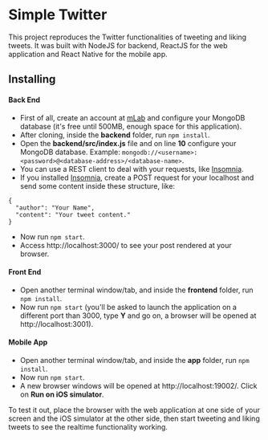 # Simple Twitter
This project reproduces the Twitter functionalities of tweeting and liking tweets.
It was built with NodeJS for backend, ReactJS for the web application and React Native for the mobile app.

## Installing

#### Back End
- First of all, create an account at [mLab](https://mlab.com/) and configure your MongoDB database (it's free until 500MB, enough space for this application).
- After cloning, inside the **backend** folder, run `npm install`.
- Open the **backend/src/index.js** file and on line **10** configure your MongoDB database. Example: `mongodb://<username>:<password>@<database-address>/<database-name>`.
- You can use a REST client to deal with your requests, like [Insomnia](https://insomnia.rest/).
- If you installed [Insomnia](https://insomnia.rest/), create a POST request for your localhost and send some content inside these structure, like:
```
{
  "author": "Your Name",
  "content": "Your tweet content."
}
```
- Now run `npm start`.
- Access http://localhost:3000/<name-of-your-post-request> to see your post rendered at your browser.

#### Front End
- Open another terminal window/tab, and inside the **frontend** folder, run `npm install`.
- Now run `npm start` (you'll be asked to launch the application on a different port than 3000, type **Y** and go on, a browser will be opened at http://localhost:3001).

#### Mobile App
- Open another terminal window/tab, and inside the **app** folder, run `npm install`.
- Now run `npm start`.
- A new browser windows will be opened at http://localhost:19002/. Click on **Run on iOS simulator**.

To test it out, place the browser with the web application at one side of your screen and the iOS simulator at the other side, then start tweeting and liking tweets to see the realtime functionality working.

